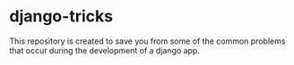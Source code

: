 # django-tricks
This repository is created to save you from some of the common problems that occur during the development of a django app.
